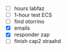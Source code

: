 - [ ] hours labfaz
- [ ] 1-hour test ECS
- [ ] find otorrino
- [x] emails
- [x] responder zap
- [ ] finish cap2 straahd
